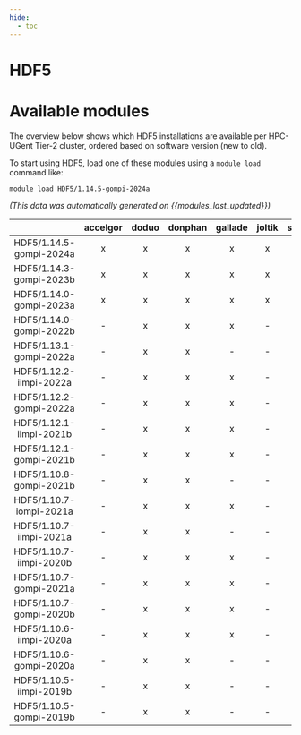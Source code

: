 ```yaml
---
hide:
  - toc
---
```


HDF5
====

# Available modules


The overview below shows which HDF5 installations are available per HPC-UGent Tier-2 cluster, ordered based on software version (new to old).

To start using HDF5, load one of these modules using a `module load` command like:

```shell
module load HDF5/1.14.5-gompi-2024a
```

*(This data was automatically generated on {{modules_last_updated}})*  

| |accelgor|doduo|donphan|gallade|joltik|shinx|skitty|
| :---: | :---: | :---: | :---: | :---: | :---: | :---: | :---: |
|HDF5/1.14.5-gompi-2024a|x|x|x|x|x|x|x|
|HDF5/1.14.3-gompi-2023b|x|x|x|x|x|x|x|
|HDF5/1.14.0-gompi-2023a|x|x|x|x|x|x|x|
|HDF5/1.14.0-gompi-2022b|-|x|x|x|-|-|-|
|HDF5/1.13.1-gompi-2022a|-|x|x|-|-|-|-|
|HDF5/1.12.2-iimpi-2022a|-|x|x|x|-|-|-|
|HDF5/1.12.2-gompi-2022a|-|x|x|x|-|x|-|
|HDF5/1.12.1-iimpi-2021b|-|x|x|x|-|-|-|
|HDF5/1.12.1-gompi-2021b|-|x|x|x|-|-|-|
|HDF5/1.10.8-gompi-2021b|-|x|x|-|-|-|-|
|HDF5/1.10.7-iompi-2021a|-|x|x|x|-|-|-|
|HDF5/1.10.7-iimpi-2021a|-|x|x|-|-|-|-|
|HDF5/1.10.7-iimpi-2020b|-|x|x|x|-|-|-|
|HDF5/1.10.7-gompi-2021a|-|x|x|x|-|-|-|
|HDF5/1.10.7-gompi-2020b|-|x|x|x|-|-|-|
|HDF5/1.10.6-iimpi-2020a|-|x|x|x|-|-|-|
|HDF5/1.10.6-gompi-2020a|-|x|x|-|-|-|-|
|HDF5/1.10.5-iimpi-2019b|-|x|x|-|-|-|-|
|HDF5/1.10.5-gompi-2019b|-|x|x|-|-|-|-|
